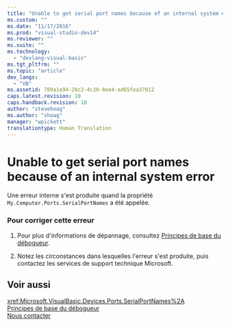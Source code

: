 ```yaml
---
title: "Unable to get serial port names because of an internal system error | Microsoft Docs"
ms.custom: ""
ms.date: "11/17/2016"
ms.prod: "visual-studio-dev14"
ms.reviewer: ""
ms.suite: ""
ms.technology: 
  - "devlang-visual-basic"
ms.tgt_pltfrm: ""
ms.topic: "article"
dev_langs: 
  - "VB"
ms.assetid: 789a1e94-28c2-4c20-8ee4-ad65fea37812
caps.latest.revision: 10
caps.handback.revision: 10
author: "stevehoag"
ms.author: "shoag"
manager: "wpickett"
translationtype: Human Translation
---
```

# Unable to get serial port names because of an internal system error
Une erreur interne s'est produite quand la propriété `My.Computer.Ports.SerialPortNames` a été appelée.  
  
### Pour corriger cette erreur  
  
1.  Pour plus d'informations de dépannage, consultez [Principes de base du débogueur](/visual-studio/debugger/debugger-basics).  
  
2.  Notez les circonstances dans lesquelles l'erreur s'est produite, puis contactez les services de support technique Microsoft.  
  
## Voir aussi  
 <xref:Microsoft.VisualBasic.Devices.Ports.SerialPortNames%2A>   
 [Principes de base du débogueur](/visual-studio/debugger/debugger-basics)   
 [Nous contacter](/visual-studio/ide/talk-to-us)